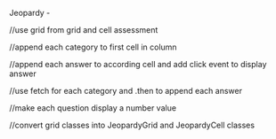 Jeopardy - 

//use grid from grid and cell assessment

//append each category to first cell in column

//append each answer to according cell and add click event to display answer

//use fetch for each category and .then to append each answer

//make each question display a number value

//convert grid classes into JeopardyGrid and JeopardyCell classes

